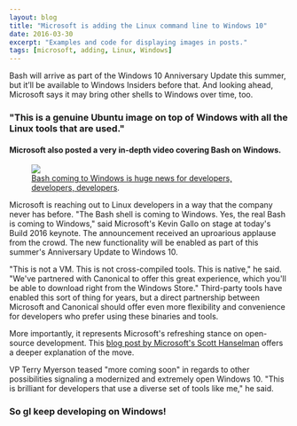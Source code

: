 ```yaml
---
layout: blog
title: "Microsoft is adding the Linux command line to Windows 10"
date: 2016-03-30
excerpt: "Examples and code for displaying images in posts."
tags: [microsoft, adding, Linux, Windows]
---
```


Bash will arrive as part of the Windows 10 Anniversary Update this summer, but it’ll be available to Windows Insiders before that. And looking ahead, Microsoft says it may bring other shells to Windows over time, too.

### "This is a genuine Ubuntu image on top of Windows with all the Linux tools that are used."

#### Microsoft also posted a very in-depth video covering Bash on Windows.

<figure>
	<a href="https://cdn0.vox-cdn.com/thumbor/qM_vZAvDdOFWnBQF-q3ejPMtftI=/800x0/filters:no_upscale()/cdn0.vox-cdn.com/uploads/chorus_asset/file/6264457/microsoft-build-2016-event-verge_205.0.0.jpg"><img src="https://cdn0.vox-cdn.com/thumbor/qM_vZAvDdOFWnBQF-q3ejPMtftI=/800x0/filters:no_upscale()/cdn0.vox-cdn.com/uploads/chorus_asset/file/6264457/microsoft-build-2016-event-verge_205.0.0.jpg"></a>
	<figcaption><a href="https://cdn0.vox-cdn.com/thumbor/qM_vZAvDdOFWnBQF-q3ejPMtftI=/800x0/filters:no_upscale()/cdn0.vox-cdn.com/uploads/chorus_asset/file/6264457/microsoft-build-2016-event-verge_205.0.0.jpg" title="Bash coming to Windows is huge news for developers, developers, developers">Bash coming to Windows is huge news for developers, developers, developers</a>.</figcaption>
</figure>



Microsoft is reaching out to Linux developers in a way that the company never has before. "The Bash shell is coming to Windows. Yes, the real Bash is coming to Windows," said Microsoft's Kevin Gallo on stage at today's Build 2016 keynote. The announcement received an uproarious applause from the crowd. The new functionality will be enabled as part of this summer's Anniversary Update to Windows 10.


"This is not a VM. This is not cross-compiled tools. This is native," he said. "We've partnered with Canonical to offer this great experience, which you'll be able to download right from the Windows Store." Third-party tools have enabled this sort of thing for years, but a direct partnership between Microsoft and Canonical should offer even more flexibility and convenience for developers who prefer using these binaries and tools.


More importantly, it represents Microsoft's refreshing stance on open-source development. This [blog post by Microsoft's Scott Hanselman](http://www.hanselman.com/blog/DevelopersCanRunBashShellAndUsermodeUbuntuLinuxBinariesOnWindows10.aspx)  offers a deeper explanation of the move.


VP Terry Myerson teased "more coming soon" in regards to other possibilities signaling a modernized and extremely open Windows 10. "This is brilliant for developers that use a diverse set of tools like me," he said.

### So gl keep developing on Windows! 